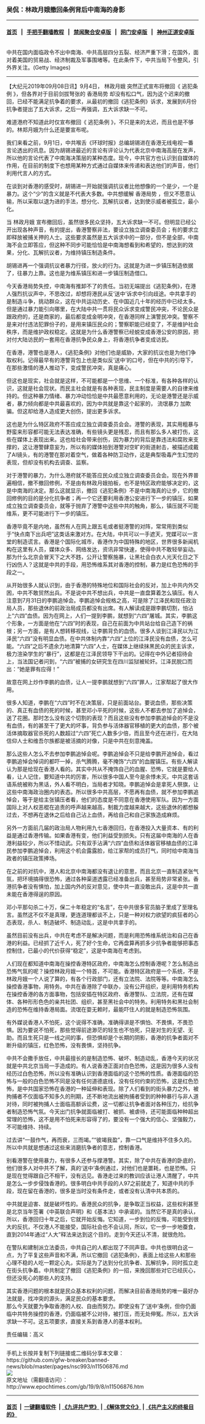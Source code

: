 ### 吴侃：林政月娥撤回条例背后中南海的身影
------------------------

#### [首页](https://github.com/gfw-breaker/banned-news/blob/master/README.md) &nbsp;&nbsp;|&nbsp;&nbsp; [手把手翻墙教程](https://github.com/gfw-breaker/guides/wiki) &nbsp;&nbsp;|&nbsp;&nbsp; [禁闻聚合安卓版](https://github.com/gfw-breaker/bn-android) &nbsp;&nbsp;|&nbsp;&nbsp; [网门安卓版](https://github.com/oGate2/oGate) &nbsp;&nbsp;|&nbsp;&nbsp; [神州正道安卓版](https://github.com/SzzdOgate/update) 



<div><img alt="" class="aligncenter wp-post-image" src="http://i.epochtimes.com/assets/uploads/2019/08/1509082158042039-1.jpg"/>
<div class="red16 caption">
 <p>
  中共在国内面临政令不出中南海、中共高层四分五裂、经济严重下滑；在国外，面对着美国的贸易战、经济制裁及军事围堵等。在此条件下，中共当局下令整风，引外界关注。(Getty Images)
 </p>
</div>
</div><hr/><div><p>
 【大纪元2019年09月08日讯】9月4日，
 <ok href="http://www.epochtimes.com/gb/tag/%E6%9E%97%E6%94%BF%E6%9C%88%E5%A8%A5.html">
  林政月娥
 </ok>
 突然正式宣布将撤回《
 <ok href="http://www.epochtimes.com/gb/tag/%E9%80%83%E7%8A%AF%E6%9D%A1%E4%BE%8B.html">
  逃犯条例
 </ok>
 》，但各界对于目前剑拔弩张的
 <ok href="http://www.epochtimes.com/gb/tag/%E9%A6%99%E6%B8%AF%E5%B1%80%E5%8A%BF.html">
  香港局势
 </ok>
 却没有松口气，因为这个迟来的撤回，已经不能满足抗争着的要求，从最初的撤回《逃犯条例》诉求，发展到6月份抗争者提出了五大诉求，之后一再强调，五大诉求缺一不可。
</p>
<p>
 难道港府不知道此时仅宣布撤回《
 <ok href="http://www.epochtimes.com/gb/tag/%E9%80%83%E7%8A%AF%E6%9D%A1%E4%BE%8B.html">
  逃犯条例
 </ok>
 》，不只是来的太迟，而且也是不够的。林郑月娥为什么还是要宣布呢。
</p>
<p>
 我们来看之前，9月1日，中共喉舌《环球时报》总编胡锡进在香港无线电视一番言论透出的讯息。因为胡锡进最近的言论有评论认为代表北京中南海高层在发声，所以他的言论代表了中南海决策层的某种态度。现今，中共官方也认识到自媒体的作用，在目前的制度下也想用某种方式通过自媒体来传递和表达他们的声音，他们利用代言人的方式。
</p>
<p>
 在谈到对香港的感受时，胡锡进一开始就强调抗议者比他想像的一个是少，一个是暴力。这个“少”的含义就是不代表大多数。中共想缓解
 <ok href="http://www.epochtimes.com/gb/tag/%E9%A6%99%E6%B8%AF%E5%B1%80%E5%8A%BF.html">
  香港局势
 </ok>
 ，但又不愿意认输，所以采取以退为进的手法，想分化、瓦解抗议者，达到使示威者被孤立，最小化。
</p>
<p>
 当
 <ok href="http://www.epochtimes.com/gb/tag/%E6%9E%97%E6%94%BF%E6%9C%88%E5%A8%A5.html">
  林政月娥
 </ok>
 宣布撤回后，虽然很多民众坚持，五大诉求缺一不可。但明显已经公开出现各种声音，有的提出，香港警察非法，要设立独立调查委员会；有的要求立即释放被捕关押的人士。这些要求虽然是五大诉求中的一部分，但不是全部，中南海不会立即答应，但这种不同步可能恰恰是中南海想看到和希望的，想达到的效果，分化、瓦解抗议者，为维持镇压制造条件。
</p>
<p>
 胡锡进再一个强调抗议者暴力行径，放火的行为。这就是为进一步镇压制造依据了，往暴力上靠。这也是为维系镇压和进一步镇压制造借口。
</p>
<p>
 今天香港局势失控，中南海有推卸不了的责任。当初无端提出《逃犯条例》，在港人强烈抗议声中，不思改过，却想将港民从反‘送中’诉求中引向歧途。中共拿手的是制造斗争，挑动群众，这在中共运动历史、在中国近几十年的经历中已经太多。但是通过暴力能引向哪里，在大陆中共一贯将民众诉求变成警民冲突，不论民众是跟政府的，还是商家的，最后都变成金明冲突，在香港同样上演警民冲突。警察不是来对付违法犯罪份子的，是用来镇压民众的；警察职能已经变了，不是维护社会秩序，而是维护政权稳定。这就是为什么香港警察已经蜕变成香港公安的原因，把对付大陆访民的一套用在香港抗争民众身上，将香港抗争者变成访民。
</p>
<p>
 在香港，港警也是港人，《逃犯条例》对他们也是威胁，大家的抗议也是为他们争取权利。记得最早有的港警背包上也是类似反‘送中’的口号，但在中共的引导下，在那些激情的港人推动下，变成警民冲突，真是痛心。
</p>
<p>
 但这也是现实，社会就是这样，不可能都是一个思维、一个标准，有各种各样的认识，这就是社会现状。而民主社会就是有各种表现，民主制度是需要人的自律来维持的。但这种暴力情绪、暴力冲动恰恰是中共最愿意利用的，无论是港警还是示威者，暴力倾向都是中共最喜欢的，因为中共就是靠这个起家的，
 <ok href="http://www.epochtimes.com/gb/tag/%E6%B5%81%E6%B0%93%E6%9A%B4%E5%8A%9B.html">
  流氓暴力
 </ok>
 加欺骗。但这却给港人造成更大创伤，提出更多诉求。
</p>
<p>
 这也是为什么特区政府不答应成立独立调查委员会会。港警的表现，其实用粗暴与野蛮来形容都可能无法表达准确，有些镜头更是残忍，而且有那么多人被打伤，这些在媒体上表现出来。这也给社会带来创伤，因为暴力的背后是靠违法和腐败来支撑的，这让港警肆意妄为，所以有的媒体拍到港警对空旷的街道射击，被描述成戴了AI镜头，有的港警在那对着空气，做着各种防卫动作，这是典型吸毒产生幻觉的表现，但却没有机构去调查、监察。
</p>
<p>
 对于港警的暴力，为什么港府就不能答应民众成立独立调查委员会会。现在外界普遍相信，撤不撤回修例，不是由有林政月娥拍板，也不是特区政府能够决定的，这是中南海的决定。那么这就显示，撤回《逃犯条例》不是中南海真的让步，它的撤回修例的目的是分化抗争者；再一个它还要利用香港公安进行下一步的镇压，如果成立独立调查委员会，就等于抛弃了港警中这些中共的触角，那么，镇压就不可能维系，更不可能进行下一步的镇压。
</p>
<p>
 香港毕竟不是内地，虽然有人在网上跟五毛或者挺港警的对阵，常常用到类似于“快点南下出兵吧”这类话来激对方。在大陆，中共可以一手遮天，党媒可以一言堂的制造谎言。香港是个国际化城市，香港作为中国特殊的地区，世界很多新闻机构在这里有人员，媒体众多、网络发达，资讯非常快速，使得中共不敢轻举妄动。那为什么北京会冒天下之大不韪，公开让警察施暴，让黑社会白衣人光天化日之下行凶伤人？这就是中共的手段，用恐怖维系其对香港的控制，暴力是红色恐怖的手段之一。
</p>
<p>
 从开始很多人就认识到，由于香港的特殊地位和国际社会的反对，加上中共内外交困，中共不敢贸然出兵。不是说中共不想出兵，中共是一直盘算着怎么镇压。有人注意到7月31日的李鹏追悼会。李鹏追悼会规格之高，可是除了江泽民和现任政治局人员，那些退休的前政治局成员都没有出席。有人解读成是跟李鹏切割，怕沾上“六四”血债。因为在网上，人们一提到李鹏，就想到“六四”屠城。其实，李鹏这个形象，一方面是他在“六四”时的表现，自己在前面为中共站台给自己造下的祸根；另一方面，是有人想转移视线，让李鹏背负的血债。很多人谈到江泽民以为江泽民“六四”没有明显血债。在中共体制内靠“六四”上位的江泽民没有血债，怎么可能。“六四”之后不遗余力地清算“六四”人士，在媒体上继续抹黑民众的民主诉求，极力渲染学生的“暴行”，这都是在江泽民领导下干出的。记得在中外记者招待会上，当法国记者问到，“六四”被捕的女研究生在四川监狱被轮奸。江泽民脱口而出：“她是罪有应得！”
</p>
<p>
 故意在网上炒作李鹏的血债，让人一提李鹏就想到“六四”罪人，江家帮起了很大作用。
</p>
<p>
 很多人知道，李鹏在“六四”时不在决策层，只是前面站台。要说血债，那些决策的、真正有血债的死的时候，甚至邓小平死的时候，这些人不都去参加了追悼会，送了花圈。那时怎么没有这个切割的表现？而且这些没有参加李鹏追悼会的不是没有血债，有的甚至干了更大的坏事，背负参与活体器官移植的更大的血债，那个被活体摘取器官杀死的人数超过“六四”死亡人数多少倍，而且至今还在进行，在大陆信仰人士和维吾尔族都是被活摘的对像，只是中共在刻意掩盖。
</p>
<p>
 那么这些人怎么不去参加李鹏追悼会呢。李鹏追悼会不只是给李鹏开追悼会，看过李鹏追悼会悼词的都吓一掉，杀气腾腾，毫不掩饰“六四”的血腥镇压。有些人解读认为那是给现在香港人看的。其实中共从不掩饰自己的血腥、恐怖，它就是要给人看，让人记住，要知道中共的厉害，所以很多中国人至今是余悸未灭。中共这套话语系统被称为黑话，外人看不明白，当局者才知晓。李鹏追悼会是拿死人祭旗，让这些中南海政治圈内的表态。所以很多中共高层，不愿再有血债，就不参加李鹏追悼会，等于是给主张镇压者看，他们的态度是不同意在香港使用军队。因为一方面国际上对人权恶棍在追责的呼声越来越高，制裁力度越来越大，这些退休的都想躲过去，不想再在退休之后给自己沾上血债，再给自己和自己家族造成麻烦。
</p>
<p>
 另外一方面前几届的政治局人物利用九七香港回归，在香港投入大量资本、有的利益是通过香港传输。如果香港有变，他们利益受到损失。只有这届中南海的人在香港利益较少，所以不惜动武。只有双手沾满“六四”血债和活体器官移植血债的江泽民参加李鹏追悼会，利用这个机会露露脸，给江家帮的成员打气，同时给中南海当政者的镇压政策捧场。
</p>
<p>
 在之前的对抗中，港人和北京中南海都没有退让的意思，而且北京一直制造紧张气氛，把环境搞得很恐怖，通过各种渠道透露已经准备出兵，甚至局势非常紧张。香港抗争者没有惧怕，加上国内外的反对意见，使中共一直没敢出兵，这是中共一直未能在香港得逞的原因。
</p>
<p>
 邓小平那句杀二十万，保二十年稳定的“名言”，在中共很多官员脑子里成了至理名言。虽然这不仅不是真理，更连道理都谈不上，只是一种对权力欲望的疯狂者的心态表现，杀人、制造破坏、制造动乱，这是中共拿手的。
</p>
<p>
 虽然目前没有出兵，中共在考虑不是解决问题，而是利用恐怖维系统治和自己在香港的利益。已经抓了近千人，死了好个生命，它再盘算再抓多少抗争者能够把事态控制住，已最小的代价获得“稳定”，这是中南海在考虑到。
</p>
<p>
 人们现在都知道中南海在操控香港特区政府，中南海怎么控制香港呢？怎么制造出恐怖气氛的呢？操控林政月娥一个特首，不可能。香港特区政府是一个系统，不是林政月娥一个人说了算的，有各个行政部门，还有立法院、法院等等。中南海怎么操控香港事物，用特务。中共在香港除了中联办，没有公开组织，是利用特务机构在操控香港的各方面事物，包括安插在特区政府、香港警队、立法院，还有在媒体、各种形形色色的亲共社团、组织，甚至黑社会中的特务。利用特务和黑社会制造的恐怖在维持香港局面。流氓在耍无赖时，最能吓住人的就是制造恐怖氛围。
</p>
<p>
 有外媒说香港人不怕死，这个说得不准确，准确得讲是不惧怕、不畏惧，不畏恐惧。因为要说不怕死，那些觉得前途渺茫的轻生也不怕死，只是对生的无望、无助。而且生死只是一线之间的事，但恐惧却是个长期的阴影，香港的抗争者面对不断升级的镇压，红色恐怖，没有畏惧，坚持抗争。
</p>
<p>
 中共不会撒手放任，中共最擅长的是制造恐怖、破坏、制造动乱，香港今天的状况就是中共北京当局一手造成的。有人说香港正面对白色恐怖，这是因为很多人没有经历过白色恐怖，所以没有准确认识到香港面临的这个恐怖的性质。香港面临的恐怖与一般的白色恐怖不同是没有任何道德底线，没有任何约束的恐怖，这是红色恐怖，是中共国家恐怖在香港的一种延伸和表现。除了人们看到的街头暴力之外，被拘捕者不仅面临不知多久的刑期，还不断地流出被拘捕者受到的种种暴行与非人道对待，同时被拘捕人士面临高额诉讼费，这一切都让抗争者面对各种压力，给抗争者制造恐怖气氛。今天出门抗争就面临被打、被抓、被虐待，还可能面临种种超出常理的恐怖，这不是用不怕死来形容得了的，要没有一个强大的信心、坚强毅力，不可能维持、持续。
</p>
<p>
 过去讲“一鼓作气，再而衰，三而竭。”“彼竭我盈”，靠一口气是维持不住多久的。所以中共就是想通过这些来消磨抗争者的意志，控制香港。
</p>
<p>
 别看港警在使用暴力，有很多人还参与撑港警。其实，除了中共在香港的卧底的，他们很多人对中共不了解，真的‘送中’条例通过，对他们也是噩耗，也是恐怖。只是现在觉得跟自己不相干，没有远见。香港走过来的教训应该让港人清醒了，中共是怎么一步步侵蚀香港的。很多明白中共手段的人97之前就走了，知道中共的手段，现在留在香港的，很多是当时没有条件走，或者没有认清中共本质的。
</p>
<p>
 中共就是迫害、就是破坏性的。香港民众的抗争，是争取正当权益，这些权利甚至是北京当年签署《中英联合声明》和《基本法》中承诺的。当然它不是真的承认，所以，香港回归十年之后，它就开始反悔。它知道，一步到位的反悔，可能受到很大的反抗，不仅港人不能接受，国际社会也不会认同，所以，它一步一步地蚕食，直到2014年通过“人大”释法来达到这个目的。走到今天还认不清，就很危险。
</p>
<p>
 在警队和建制派立法委员，中共自己的人都出现了不同声音。中共也很明白这一点，为了平复这些声音和不满，所以它撤回《逃犯条例》，表面上给这些人和那些心理不稳的人吃一颗定心丸，实际是为了达到分化抗争者、瓦解抗争，同时孤立走在街头抗争着。中共制定了撤回《逃犯条例》的一招，来挽回那些对它已经灰心，但还没死心的那些人的支持。
</p>
<p>
 其实香港问题的根本就是民众基本权利的问题，而解决目前香港局势的唯一最好办法就是，找冲突的源头，满足民众的基本要求。
 <br/>
 那么今天就要为争取香港的人权、自由而努力。即使没有了‘送中’条例，但你仍面临中共特务操控的香港，仍面临被不公对待，被打压，而无处伸冤。所以，五大诉求缺一不可。这五项要求，直接关系到香港人的基本权利。
</p>
<p>
 责任编辑：高义
</p>
</div>
<hr/>
手机上长按并复制下列链接或二维码分享本文章：<br/>
https://github.com/gfw-breaker/banned-news/blob/master/pages/nsc993/n11506876.md <br/>
<a href='https://github.com/gfw-breaker/banned-news/blob/master/pages/nsc993/n11506876.md'><img src='https://github.com/gfw-breaker/banned-news/blob/master/pages/nsc993/n11506876.md.png'/></a> <br/>
原文地址（需翻墙访问）：http://www.epochtimes.com/gb/19/9/8/n11506876.htm


------------------------
#### [首页](https://github.com/gfw-breaker/banned-news/blob/master/README.md) &nbsp;|&nbsp; [一键翻墙软件](https://github.com/gfw-breaker/nogfw/blob/master/README.md) &nbsp;| [《九评共产党》](https://github.com/gfw-breaker/9ping.md/blob/master/README.md#九评之一评共产党是什么) | [《解体党文化》](https://github.com/gfw-breaker/jtdwh.md/blob/master/README.md) | [《共产主义的终极目的》](https://github.com/gfw-breaker/gczydzjmd.md/blob/master/README.md)


<img src='http://gfw-breaker.win/banned-news/pages/nsc993/n11506876.md' width='0px' height='0px'/>